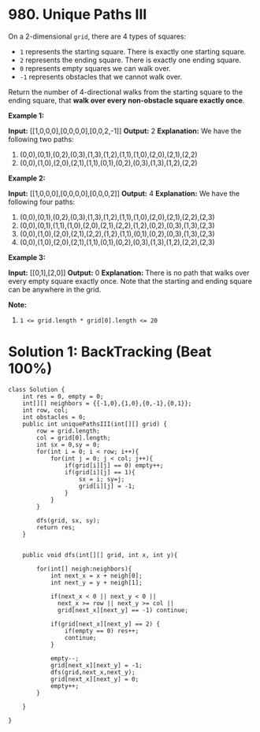 # 980. Unique Paths III

On a 2-dimensional `grid`, there are 4 types of squares:

-   `1`  represents the starting square. There is exactly one starting square.
-   `2`  represents the ending square. There is exactly one ending square.
-   `0`  represents empty squares we can walk over.
-   `-1`  represents obstacles that we cannot walk over.

Return the number of 4-directional walks from the starting square to the ending square, that  **walk over every non-obstacle square exactly once**.

**Example 1:**

**Input:** [[1,0,0,0],[0,0,0,0],[0,0,2,-1]]
**Output:** 2
**Explanation:** We have the following two paths: 
1. (0,0),(0,1),(0,2),(0,3),(1,3),(1,2),(1,1),(1,0),(2,0),(2,1),(2,2)
2. (0,0),(1,0),(2,0),(2,1),(1,1),(0,1),(0,2),(0,3),(1,3),(1,2),(2,2)

**Example 2:**

**Input:** [[1,0,0,0],[0,0,0,0],[0,0,0,2]]
**Output:** 4
**Explanation:** We have the following four paths: 
1. (0,0),(0,1),(0,2),(0,3),(1,3),(1,2),(1,1),(1,0),(2,0),(2,1),(2,2),(2,3)
2. (0,0),(0,1),(1,1),(1,0),(2,0),(2,1),(2,2),(1,2),(0,2),(0,3),(1,3),(2,3)
3. (0,0),(1,0),(2,0),(2,1),(2,2),(1,2),(1,1),(0,1),(0,2),(0,3),(1,3),(2,3)
4. (0,0),(1,0),(2,0),(2,1),(1,1),(0,1),(0,2),(0,3),(1,3),(1,2),(2,2),(2,3)

**Example 3:**

**Input:** [[0,1],[2,0]]
**Output:** 0
**Explanation:** 
There is no path that walks over every empty square exactly once.
Note that the starting and ending square can be anywhere in the grid.

**Note:**

1.  `1 <= grid.length * grid[0].length <= 20`

# Solution 1: BackTracking  (Beat 100%)
```
class Solution {
    int res = 0, empty = 0;
    int[][] neighbors = {{-1,0},{1,0},{0,-1},{0,1}};
    int row, col;
    int obstacles = 0;
    public int uniquePathsIII(int[][] grid) {
        row = grid.length;
        col = grid[0].length;
        int sx = 0,sy = 0;
        for(int i = 0; i < row; i++){
            for(int j = 0; j < col; j++){
                if(grid[i][j] == 0) empty++;
                if(grid[i][j] == 1){
                    sx = i; sy=j;
                    grid[i][j] = -1;
                }
            }
        }
        
        dfs(grid, sx, sy);  
        return res;
    }
    
    
    public void dfs(int[][] grid, int x, int y){
    
        for(int[] neigh:neighbors){
            int next_x = x + neigh[0];
            int next_y = y + neigh[1];
            
            if(next_x < 0 || next_y < 0 ||
              next_x >= row || next_y >= col ||
              grid[next_x][next_y] == -1) continue;
            
            if(grid[next_x][next_y] == 2) {
                if(empty == 0) res++;
                continue;
            }
            
            empty--;
            grid[next_x][next_y] = -1;
            dfs(grid,next_x,next_y);
            grid[next_x][next_y] = 0;
            empty++;
        }    
        
    }
    
}
```